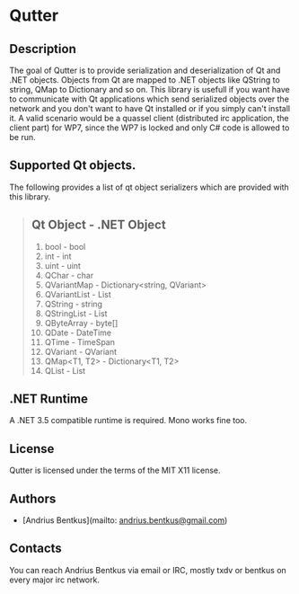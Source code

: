 Qutter
======

Description
-----------

The goal of Qutter is to provide serialization and deserialization
of Qt and .NET objects. Objects from Qt are mapped to .NET objects
like QString to string, QMap to Dictionary and so on. This library
is usefull if you want have to communicate with Qt applications
which send serialized objects over the network and you don't want
to have Qt installed or if you simply can't install it.
A valid scenario would be a quassel client (distributed irc
application, the client part) for WP7, since the WP7 is locked and
only C# code is allowed to be run.

Supported Qt objects.
---------------------
The following provides a list of qt object serializers which are
provided with this library.

> Qt Object        - .NET Object
> -----------------------------------------------
>  1. bool         - bool
>  2. int          - int
>  3. uint         - uint
>  4. QChar        - char
>  5. QVariantMap  - Dictionary<string, QVariant>
>  6. QVariantList - List<QVariant>
>  7. QString      - string
>  8. QStringList  - List<string>
>  9. QByteArray   - byte[]
> 10. QDate        - DateTime
> 11. QTime        - TimeSpan
> 12. QVariant     - QVariant
> 13. QMap<T1, T2> - Dictionary<T1, T2>
> 14. QList<T1>    - List<T1>


.NET Runtime
------------

A .NET 3.5 compatible runtime is required.
Mono works fine too.

License
-------

Qutter is licensed under the terms of the MIT X11 license.

Authors
-------

* [Andrius Bentkus](mailto: andrius.bentkus@gmail.com)

Contacts
--------

You can reach Andrius Bentkus via email or IRC, mostly txdv or bentkus
on every major irc network.
